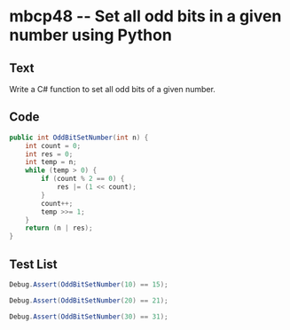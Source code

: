 # mbcp48 -- Set all odd bits in a given number using Python

## Text

Write a C# function to set all odd bits of a given number.

## Code

```csharp
public int OddBitSetNumber(int n) {
    int count = 0;
    int res = 0;
    int temp = n;
    while (temp > 0) {
        if (count % 2 == 0) {
            res |= (1 << count);
        }
        count++;
        temp >>= 1;
    }
    return (n | res);
}
```

## Test List

```csharp
Debug.Assert(OddBitSetNumber(10) == 15);
```

```csharp
Debug.Assert(OddBitSetNumber(20) == 21);
```

```csharp
Debug.Assert(OddBitSetNumber(30) == 31);
```
